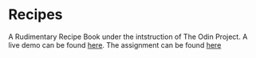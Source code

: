 # Recipes
A Rudimentary Recipe Book under the intstruction of The Odin Project. A live demo can be found [here](https://haynesmatt.github.io/Recipes/). The assignment can be found [here](https://www.theodinproject.com/paths/foundations/courses/foundations/lessons/recipes#setting-up-your-projects-github-repository)
